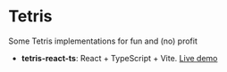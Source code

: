 # Tetris

Some Tetris implementations for fun and (no) profit

* **tetris-react-ts**: React + TypeScript + Vite. [Live demo](https://tetris-three-red.vercel.app)
